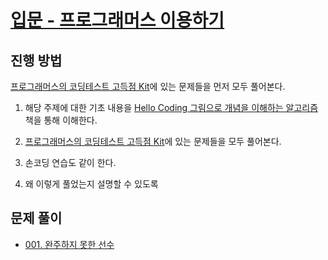 # [입문 - 프로그래머스 이용하기](./programmers-coding-test)  

## 진행 방법 

[프로그래머스의 코딩테스트 고득점 Kit](https://programmers.co.kr/learn/challenges)에 있는 문제들을 먼저 모두 풀어본다. 

1. 해당 주제에 대한 기초 내용을 [Hello Coding 그림으로 개념을 이해하는 알고리즘](http://www.hanbit.co.kr/store/books/look.php?p_code=B5896248244) 책을 통해 이해한다.  

2. [프로그래머스의 코딩테스트 고득점 Kit](https://programmers.co.kr/learn/challenges)에 있는 문제들을 모두 풀어본다. 

3. 손코딩 연습도 같이 한다.  

4. 왜 이렇게 풀었는지 설명할 수 있도록  

## 문제 풀이  

* [001. 완주하지 못한 선수](https://programmers.co.kr/learn/courses/30/lessons/42576?language=java)  

